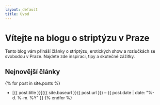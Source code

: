 ```yaml
---
layout: default
title: Úvod
---
```


# Vítejte na blogu o striptýzu v Praze

Tento blog vám přináší články o striptýzu, erotických show a rozlučkách se svobodou v Praze. Najdete zde inspiraci, tipy a skutečné zážitky.

## Nejnovější články

{% for post in site.posts %}
- [{{ post.title }}]({{ site.baseurl }}{{ post.url }}) – {{ post.date | date: "%-d. %-m. %Y" }}
{% endfor %}

